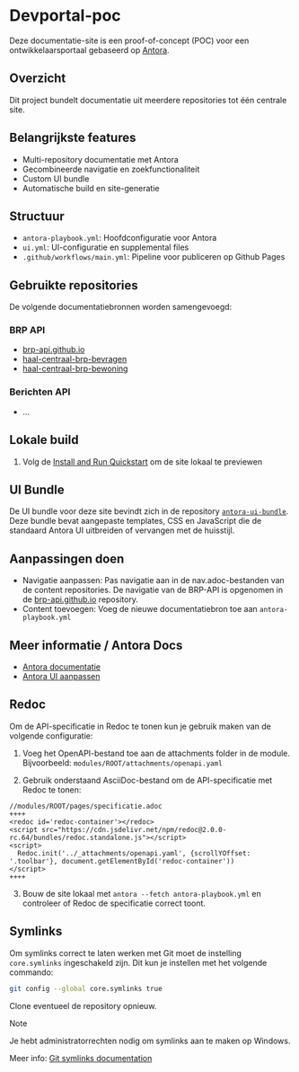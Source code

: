 # Devportal-poc

Deze documentatie-site is een proof-of-concept (POC) voor een ontwikkelaarsportaal gebaseerd op [Antora](https://antora.org/).

## Overzicht

Dit project bundelt documentatie uit meerdere repositories tot één centrale site.

## Belangrijkste features
- Multi-repository documentatie met Antora
- Gecombineerde navigatie en zoekfunctionaliteit
- Custom UI bundle
- Automatische build en site-generatie

## Structuur
- `antora-playbook.yml`: Hoofdconfiguratie voor Antora
- `ui.yml`: UI-configuratie en supplemental files
- `.github/workflows/main.yml`: Pipeline voor publiceren op Github Pages

## Gebruikte repositories
De volgende documentatiebronnen worden samengevoegd:

### BRP API
- [brp-api.github.io](https://github.com/brp-api/brp-api.github.io)
- [haal-centraal-brp-bevragen](https://github.com/brp-api/haal-centraal-brp-bevragen)
- [haal-centraal-brp-bewoning](https://github.com/brp-api/haal-centraal-brp-bewoning)

### Berichten API
- ...

## Lokale build
1. Volg de [Install and Run Quickstart](https://docs.antora.org/antora/latest/install-and-run-quickstart/) om de site lokaal te previewen

## UI Bundle
De UI bundle voor deze site bevindt zich in de repository [`antora-ui-bundle`](https://github.com/brp-api/antora-ui-bundle). Deze bundle bevat aangepaste templates, CSS en JavaScript die de standaard Antora UI uitbreiden of vervangen met de huisstijl.

## Aanpassingen doen
- Navigatie aanpassen: Pas navigatie aan in de nav.adoc-bestanden van de content repositories. De navigatie van de BRP-API is opgenomen in de [brp-api.github.io](https://github.com/brp-api/brp-api.github.io) repository.
- Content toevoegen: Voeg de nieuwe documentatiebron toe aan `antora-playbook.yml`

## Meer informatie / Antora Docs
- [Antora documentatie](https://docs.antora.org/)
- [Antora UI aanpassen](https://docs.antora.org/antora-ui-default/)


## Redoc

Om de API-specificatie in Redoc te tonen kun je gebruik maken van de volgende configuratie:

1. Voeg het OpenAPI-bestand toe aan de attachments folder in de module. Bijvoorbeeld: `modules/ROOT/attachments/openapi.yaml`

2. Gebruik onderstaand AsciiDoc-bestand om de API-specificatie met Redoc te tonen:

```adoc
//modules/ROOT/pages/specificatie.adoc
++++
<redoc id='redoc-container'></redoc>
<script src="https://cdn.jsdelivr.net/npm/redoc@2.0.0-rc.64/bundles/redoc.standalone.js"></script>
<script>
  Redoc.init('../_attachments/openapi.yaml', {scrollYOffset: '.toolbar'}, document.getElementById('redoc-container'))
</script>
++++
```

3. Bouw de site lokaal met `antora --fetch antora-playbook.yml` en controleer of Redoc de specificatie correct toont.

## Symlinks

Om symlinks correct te laten werken met Git moet de instelling `core.symlinks` ingeschakeld zijn. Dit kun je instellen met het volgende commando:

```bash
git config --global core.symlinks true
```

Clone eventueel de repository opnieuw.

> [!Note]  
> Je hebt administratorrechten nodig om symlinks aan te maken op Windows.

Meer info: [Git symlinks documentation](https://git-scm.com/docs/git-config#Documentation/git-config.txt-coresymlinks)
